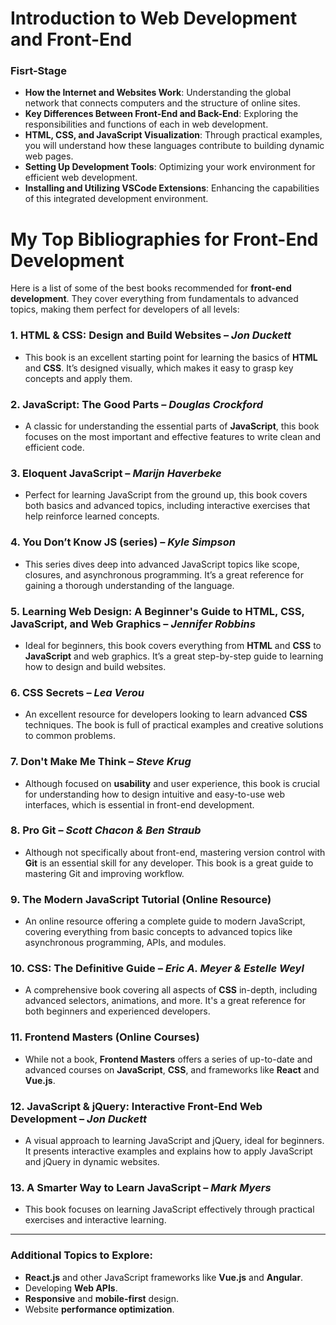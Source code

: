 # Introduction to Web Development and Front-End

### Fisrt-Stage

- **How the Internet and Websites Work**: Understanding the global network that connects computers and the structure of online sites.
- **Key Differences Between Front-End and Back-End**: Exploring the responsibilities and functions of each in web development.
- **HTML, CSS, and JavaScript Visualization**: Through practical examples, you will understand how these languages contribute to building dynamic web pages.
- **Setting Up Development Tools**: Optimizing your work environment for efficient web development.
- **Installing and Utilizing VSCode Extensions**: Enhancing the capabilities of this integrated development environment.


# My Top  Bibliographies for Front-End Development

Here is a list of some of the best books recommended for **front-end development**. They cover everything from fundamentals to advanced topics, making them perfect for developers of all levels:

### 1. **HTML & CSS: Design and Build Websites** – *Jon Duckett*
   - This book is an excellent starting point for learning the basics of **HTML** and **CSS**. It’s designed visually, which makes it easy to grasp key concepts and apply them.

### 2. **JavaScript: The Good Parts** – *Douglas Crockford*
   - A classic for understanding the essential parts of **JavaScript**, this book focuses on the most important and effective features to write clean and efficient code.

### 3. **Eloquent JavaScript** – *Marijn Haverbeke*
   - Perfect for learning JavaScript from the ground up, this book covers both basics and advanced topics, including interactive exercises that help reinforce learned concepts.

### 4. **You Don’t Know JS (series)** – *Kyle Simpson*
   - This series dives deep into advanced JavaScript topics like scope, closures, and asynchronous programming. It’s a great reference for gaining a thorough understanding of the language.

### 5. **Learning Web Design: A Beginner's Guide to HTML, CSS, JavaScript, and Web Graphics** – *Jennifer Robbins*
   - Ideal for beginners, this book covers everything from **HTML** and **CSS** to **JavaScript** and web graphics. It’s a great step-by-step guide to learning how to design and build websites.

### 6. **CSS Secrets** – *Lea Verou*
   - An excellent resource for developers looking to learn advanced **CSS** techniques. The book is full of practical examples and creative solutions to common problems.

### 7. **Don't Make Me Think** – *Steve Krug*
   - Although focused on **usability** and user experience, this book is crucial for understanding how to design intuitive and easy-to-use web interfaces, which is essential in front-end development.

### 8. **Pro Git** – *Scott Chacon & Ben Straub*
   - Although not specifically about front-end, mastering version control with **Git** is an essential skill for any developer. This book is a great guide to mastering Git and improving workflow.

### 9. **The Modern JavaScript Tutorial** (Online Resource)
   - An online resource offering a complete guide to modern JavaScript, covering everything from basic concepts to advanced topics like asynchronous programming, APIs, and modules.

### 10. **CSS: The Definitive Guide** – *Eric A. Meyer & Estelle Weyl*
   - A comprehensive book covering all aspects of **CSS** in-depth, including advanced selectors, animations, and more. It's a great reference for both beginners and experienced developers.

### 11. **Frontend Masters (Online Courses)**
   - While not a book, **Frontend Masters** offers a series of up-to-date and advanced courses on **JavaScript**, **CSS**, and frameworks like **React** and **Vue.js**.

### 12. **JavaScript & jQuery: Interactive Front-End Web Development** – *Jon Duckett*
   - A visual approach to learning JavaScript and jQuery, ideal for beginners. It presents interactive examples and explains how to apply JavaScript and jQuery in dynamic websites.

### 13. **A Smarter Way to Learn JavaScript** – *Mark Myers*
   - This book focuses on learning JavaScript effectively through practical exercises and interactive learning.

---

### Additional Topics to Explore:
   - **React.js** and other JavaScript frameworks like **Vue.js** and **Angular**.
   - Developing **Web APIs**.
   - **Responsive** and **mobile-first** design.
   - Website **performance optimization**.
